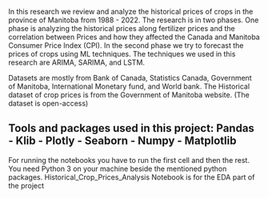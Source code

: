 In this research we review and analyze the historical prices of crops in the province of Manitoba from 1988 - 2022. 
The research is in two phases. One phase is analyzing the historical prices along fertilizer prices and the correlation between 
Prices and how they affected the Canada and Manitoba Consumer Price Index (CPI). 
In the second phase we try to forecast the prices of crops using ML techniques. 
The techniques we used in this research are ARIMA, SARIMA, and LSTM.

Datasets are mostly from Bank of Canada, Statistics Canada, Government of Manitoba, International Monetary fund, and World bank. 
The Historical dataset of crop prices is from the Government of Manitoba website. (The dataset is open-access)

Tools and packages used in this project: 
Pandas - Klib - Plotly - Seaborn - Numpy - Matplotlib 
------------------------------------------------------

For running the notebooks you have to run the first cell and then the rest. You need Python 3 on your machine beside the mentioned python
packages. 
Historical_Crop_Prices_Analysis Notebook is for the EDA part of the project


